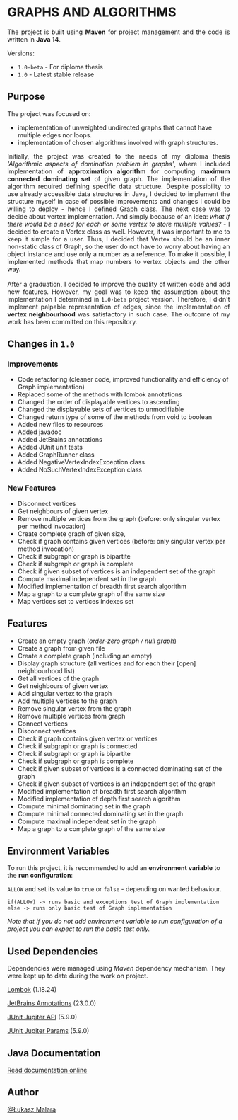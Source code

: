 
# GRAPHS AND ALGORITHMS

<p align="justify">
The project is built using <b>Maven</b> for project management and the code is written in <b>Java 14</b>.
</p>

Versions:
- `1.0-beta` - For diploma thesis
- `1.0` - Latest stable release

## Purpose

The project was focused on:

- implementation of unweighted undirected graphs that cannot have multiple edges nor loops.
- implementation of chosen algorithms involved with graph structures.

<p align="justify">
Initially, the project was created to the needs of my diploma thesis 
<i>'Algorithmic aspects of domination problem in graphs'</i>, where I included implementation of <b>approximation algorithm</b> 
for computing <b>maximum connected dominating set</b> of given graph. The implementation of the algorithm required defining 
specific data structure. Despite possibility to use already accessible data structures in Java, I decided to implement the 
structure myself in case of possible improvements and changes I could be willing to deploy - hence I defined Graph class. 
The next case was to decide about vertex implementation. And simply because of an idea: <i>what if there would be a need 
for each or some vertex to store multiple values?</i> - I decided to create a Vertex class as well. However, it was 
important to me to keep it simple for a user. Thus, I decided that Vertex should be an inner non-static class of Graph, 
so the user do not have to worry about having an object instance and use only a number as a reference. To make it possible, 
I implemented methods that map numbers to vertex objects and the other way.
<br>
<br>
After a graduation, I decided to improve the quality of written code and add new features. However, my goal was to keep
the assumption about the implementation I determined in <code>1.0-beta</code> project version. Therefore, I didn't 
implement palpable representation of edges, since the implementation of <b>vertex neighbourhood</b> was satisfactory 
in such case. The outcome of my work has been committed on this repository.
</p>

## Changes in `1.0`

### Improvements

- Code refactoring (cleaner code, improved functionality and efficiency of Graph implementation)
- Replaced some of the methods with lombok annotations
- Changed the order of displayable vertices to ascending
- Changed the displayable sets of vertices to unmodifiable
- Changed return type of some of the methods from void to boolean
- Added new files to resources
- Added javadoc
- Added JetBrains annotations
- Added JUnit unit tests
- Added GraphRunner class
- Added NegativeVertexIndexException class
- Added NoSuchVertexIndexException class

### New Features

- Disconnect vertices
- Get neighbours of given vertex
- Remove multiple vertices from the graph (before: only singular vertex per method invocation)
- Create complete graph of given size,
- Check if graph contains given vertices (before: only singular vertex per method invocation)
- Check if subgraph or graph is bipartite
- Check if subgraph or graph is complete
- Check if given subset of vertices is an independent set of the graph
- Compute maximal independent set in the graph
- Modified implementation of breadth first search algorithm
- Map a graph to a complete graph of the same size
- Map vertices set to vertices indexes set

## Features

- Create an empty graph (_order-zero graph / null graph_)
- Create a graph from given file
- Create a complete graph (including an empty)
- Display graph structure (all vertices and for each their [open] neighbourhood list)
- Get all vertices of the  graph
- Get neighbours of given vertex
- Add singular vertex to the graph
- Add multiple vertices to the graph
- Remove singular vertex from the graph
- Remove multiple vertices from graph
- Connect vertices
- Disconnect vertices
- Check if graph contains given vertex or vertices
- Check if subgraph or graph is connected
- Check if subgraph or graph is bipartite
- Check if subgraph or graph is complete
- Check if given subset of vertices is a connected dominating set of the graph
- Check if given subset of vertices is an independent set of the graph
- Modified implementation of breadth first search algorithm
- Modified implementation of depth first search algorithm
- Compute minimal dominating set in the graph
- Compute minimal connected dominating set in the graph
- Compute maximal independent set in the graph
- Map a graph to a complete graph of the same size

## Environment Variables

To run this project, it is recommended to add an **environment variable** to the **run configuration**:

`ALLOW`
and set its value to `true` or `false` - depending on wanted behaviour.

```
if(ALLOW) -> runs basic and exceptions test of Graph implementation
else -> runs only basic test of Graph implementation
```

_Note that if you do not add environment variable to run configuration of a project you can expect to run the basic test only._

## Used Dependencies

Dependencies were managed using _Maven_ dependency mechanism. They were kept up to date during the work on project.

[Lombok](https://projectlombok.org/) (1.18.24)

[JetBrains Annotations](https://www.jetbrains.com/help/idea/annotating-source-code.html) (23.0.0)

[JUnit Jupiter API](https://junit.org/junit5/docs/5.9.0/api/org.junit.jupiter.api/module-summary.html) (5.9.0)

[JUnit Jupiter Params](https://junit.org/junit5/docs/5.9.0/api/org.junit.jupiter.params/module-summary.html) (5.9.0)

## Java Documentation

[Read documentation online](https://lucasmalara.github.io/graphs-and-algorithms/ "Java documentation")

## Author

[@Łukasz Malara](https://github.com/lucasmalara "author")
